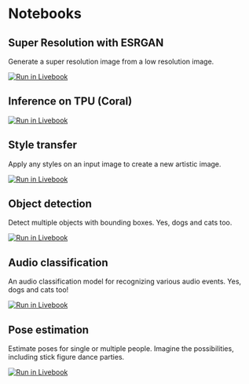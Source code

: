 # Notebooks

## Super Resolution with ESRGAN

Generate a super resolution image from a low resolution image.

[![Run in Livebook](https://livebook.dev/badge/v1/gray.svg)](https://livebook.dev/run?url=https%3A%2F%2Fgithub.com%2Fcocoa-xu%2Ftflite_elixir%2Fblob%2Fmain%2Fnotebooks%2Fsuper_resolution.livemd)

## Inference on TPU (Coral)
[![Run in Livebook](https://livebook.dev/badge/v1/gray.svg)](https://livebook.dev/run?url=https%3A%2F%2Fgithub.com%2Fcocoa-xu%2Ftflite_elixir%2Fblob%2Fmain%2Fnotebooks%2Ftpu.livemd)

## Style transfer

Apply any styles on an input image to create a new artistic image.

[![Run in Livebook](https://livebook.dev/badge/v1/gray.svg)](https://livebook.dev/run?url=https%3A%2F%2Fgithub.com%2Fcocoa-xu%2Ftflite_elixir%2Fblob%2Fmain%2Fnotebooks%2Fartistic_style_transfer.livemd)

## Object detection

Detect multiple objects with bounding boxes. Yes, dogs and cats too.

[![Run in Livebook](https://livebook.dev/badge/v1/gray.svg)](https://livebook.dev/run?url=https%3A%2F%2Fgithub.com%2Fcocoa-xu%2Ftflite_elixir%2Fblob%2Fmain%2Fnotebooks%2Fobject_detection.livemd)

## Audio classification

An audio classification model for recognizing various audio events. Yes, dogs and cats too!

[![Run in Livebook](https://livebook.dev/badge/v1/gray.svg)](https://livebook.dev/run?url=https%3A%2F%2Fgithub.com%2Fcocoa-xu%2Ftflite_elixir%2Fblob%2Fmain%2Fnotebooks%2Faudio_classification.livemd)

## Pose estimation

Estimate poses for single or multiple people. Imagine the possibilities, including stick figure dance parties.

[![Run in Livebook](https://livebook.dev/badge/v1/gray.svg)](https://livebook.dev/run?url=https%3A%2F%2Fgithub.com%2Fcocoa-xu%2Ftflite_elixir%2Fblob%2Fmain%2Fnotebooks%2Fpose_estimation.livemd)
